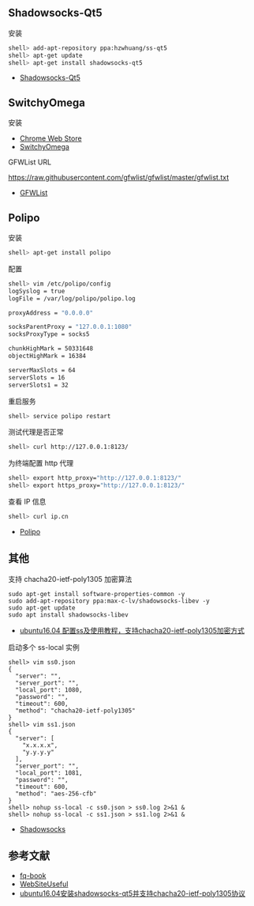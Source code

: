 ## Shadowsocks-Qt5

安装

```sh
shell> add-apt-repository ppa:hzwhuang/ss-qt5
shell> apt-get update
shell> apt-get install shadowsocks-qt5
```

- [Shadowsocks-Qt5](https://github.com/shadowsocks/shadowsocks-qt5)

## SwitchyOmega

安装

- [Chrome Web Store](https://chrome.google.com/webstore/detail/padekgcemlokbadohgkifijomclgjgif)
- [SwitchyOmega](https://github.com/FelisCatus/SwitchyOmega)

GFWList URL

https://raw.githubusercontent.com/gfwlist/gfwlist/master/gfwlist.txt

- [GFWList](https://github.com/gfwlist/gfwlist)

## Polipo

安装

```sh
shell> apt-get install polipo
```

配置

```sh
shell> vim /etc/polipo/config
logSyslog = true
logFile = /var/log/polipo/polipo.log

proxyAddress = "0.0.0.0"

socksParentProxy = "127.0.0.1:1080"
socksProxyType = socks5

chunkHighMark = 50331648
objectHighMark = 16384

serverMaxSlots = 64
serverSlots = 16
serverSlots1 = 32
```

重启服务

```sh
shell> service polipo restart
```

测试代理是否正常

```sh
shell> curl http://127.0.0.1:8123/
```

为终端配置 http 代理

```sh
shell> export http_proxy="http://127.0.0.1:8123/"
shell> export https_proxy="http://127.0.0.1:8123/"
```

查看 IP 信息

```sh
shell> curl ip.cn
```

- [Polipo](https://www.irif.fr/~jch/software/polipo/)

## 其他

支持 chacha20-ietf-poly1305 加密算法

```
sudo apt-get install software-properties-common -y
sudo add-apt-repository ppa:max-c-lv/shadowsocks-libev -y
sudo apt-get update
sudo apt install shadowsocks-libev
```

- [ubuntu16.04 配置ss及使用教程，支持chacha20-ietf-poly1305加密方式](https://blog.csdn.net/qq_36265860/article/details/83379138)

启动多个 ss-local 实例

```
shell> vim ss0.json
{
  "server": "", 
  "server_port": "",
  "local_port": 1080,
  "password": "",
  "timeout": 600,
  "method": "chacha20-ietf-poly1305"
}
shell> vim ss1.json
{
  "server": [
	"x.x.x.x", 
	"y.y.y.y"
  ],
  "server_port": "",
  "local_port": 1081,
  "password": "",
  "timeout": 600,
  "method": "aes-256-cfb"
}
shell> nohup ss-local -c ss0.json > ss0.log 2>&1 &
shell> nohup ss-local -c ss1.json > ss1.log 2>&1 &
```

- [Shadowsocks](https://wiki.archlinux.org/index.php/Shadowsocks_(%E7%AE%80%E4%BD%93%E4%B8%AD%E6%96%87))

## 参考文献

- [fq-book](https://github.com/loremwalker/fq-book)
- [WebSiteUseful](https://github.com/loremwalker/WebSiteUseful)
- [ubuntu16.04安装shadowsocks-qt5并支持chacha20-ietf-poly1305协议](https://www.shangyexin.com/2018/04/20/shadowsocks-qt5/)
